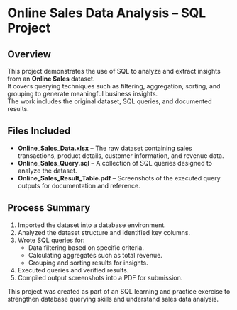 # Online Sales Data Analysis – SQL Project

## Overview
This project demonstrates the use of SQL to analyze and extract insights from an **Online Sales** dataset.  
It covers querying techniques such as filtering, aggregation, sorting, and grouping to generate meaningful business insights.  
The work includes the original dataset, SQL queries, and documented results.

## Files Included
- **Online_Sales_Data.xlsx** – The raw dataset containing sales transactions, product details, customer information, and revenue data.
- **Online_Sales_Query.sql** – A collection of SQL queries designed to analyze the dataset.
- **Online_Sales_Result_Table.pdf** – Screenshots of the executed query outputs for documentation and reference.

## Process Summary
1. Imported the dataset into a database environment.
2. Analyzed the dataset structure and identified key columns.
3. Wrote SQL queries for:
   - Data filtering based on specific criteria.
   - Calculating aggregates such as total revenue.
   - Grouping and sorting results for insights.
4. Executed queries and verified results.
5. Compiled output screenshots into a PDF for submission.

This project was created as part of an SQL learning and practice exercise to strengthen database querying skills and understand sales data analysis.

